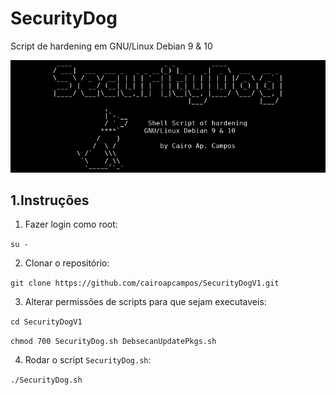 # SecurityDog
Script de hardening em GNU/Linux Debian 9 & 10

![Initial Screen](https://github.com/cairoapcampos/SecurityDogV1/raw/master/img.png)

## 1.Instruções

1. Fazer login como root:

`su -`

2. Clonar o repositório:

`git clone https://github.com/cairoapcampos/SecurityDogV1.git`

3. Alterar permissões de scripts para que sejam executaveis:

`cd SecurityDogV1`

`chmod 700 SecurityDog.sh DebsecanUpdatePkgs.sh`

4. Rodar o script `SecurityDog.sh`:

`./SecurityDog.sh`
